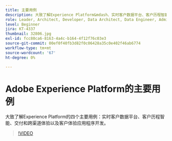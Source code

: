 ```yaml
---
title: 主要用例
description: 大致了解Experience Platform&mdash、实时客户数据平台、客户历程智能、交付和跨渠道体验以及客户体验应用程序开发等四个主要用例。
role: Leader, Architect, Developer, Data Architect, Data Engineer, Admin, User
level: Beginner
jira: KT-4337
thumbnail: 32806.jpg
exl-id: fcc80ca6-8163-4a4c-b164-4f12f76c03e3
source-git-commit: 00ef0f40fb3d82f0c06428a35c0e402f46ab6774
workflow-type: tm+mt
source-wordcount: '67'
ht-degree: 0%

---
```


# Adobe Experience Platform的主要用例

大致了解Experience Platform的四个主要用例：实时客户数据平台、客户历程智能、交付和跨渠道体验以及客户体验应用程序开发。

>[!VIDEO](https://video.tv.adobe.com/v/32806?learn=on)

